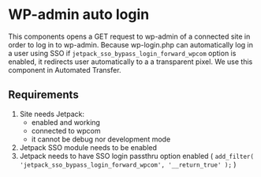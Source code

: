 WP-admin auto login
===========

This components opens a GET request to wp-admin of a connected site in order to log in to wp-admin.
Because wp-login.php can automatically log in a user using SSO if `jetpack_sso_bypass_login_forward_wpcom` option is enabled, it redirects user automatically
to a a transparent pixel.
We use this component in Automated Transfer.

## Requirements

1. Site needs Jetpack:
    - enabled and working
    - connected to wpcom
    - it cannot be debug nor development mode
2. Jetpack SSO module needs to be enabled
3. Jetpack needs to have SSO login passthru option enabled ( `add_filter( 'jetpack_sso_bypass_login_forward_wpcom', '__return_true' );` )
